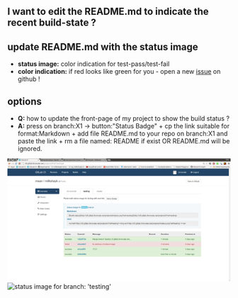 I want to edit the README.md to indicate the recent build-state ?
---


update README.md with the status image
----
- **status image:** color indication for test-pass/test-fail
- **color indication:** if red looks like green for you - open a new [issue](https://github.com/gitlabhq/gitlab-ci/issues) on github !


options
-----
- **Q:** how to update the front-page of my project to show the build status ?
- **A:** press on branch:X1 -> button:"Status Badge" + cp the link suitable for format:Markdown + add file README.md to your repo on branch:X1 and paste the link + rm a file named: README if exist OR README.md will be ignored.

![status image for branch: 'testing'](../png/status_badge_for_branch_name_testing.png)
![status image for branch: 'testing'](../png/static_image_green.png)
